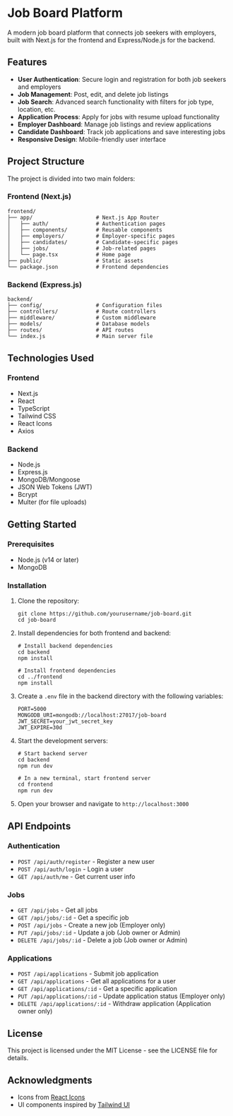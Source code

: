 # Job Board Platform

A modern job board platform that connects job seekers with employers, built with Next.js for the frontend and Express/Node.js for the backend.

## Features

- **User Authentication**: Secure login and registration for both job seekers and employers
- **Job Management**: Post, edit, and delete job listings
- **Job Search**: Advanced search functionality with filters for job type, location, etc.
- **Application Process**: Apply for jobs with resume upload functionality
- **Employer Dashboard**: Manage job listings and review applications
- **Candidate Dashboard**: Track job applications and save interesting jobs
- **Responsive Design**: Mobile-friendly user interface

## Project Structure

The project is divided into two main folders:

### Frontend (Next.js)

```
frontend/
├── app/                    # Next.js App Router
│   ├── auth/               # Authentication pages
│   ├── components/         # Reusable components
│   ├── employers/          # Employer-specific pages
│   ├── candidates/         # Candidate-specific pages
│   ├── jobs/               # Job-related pages
│   └── page.tsx            # Home page
├── public/                 # Static assets
└── package.json            # Frontend dependencies
```

### Backend (Express.js)

```
backend/
├── config/                 # Configuration files
├── controllers/            # Route controllers
├── middleware/             # Custom middleware
├── models/                 # Database models
├── routes/                 # API routes
└── index.js                # Main server file
```

## Technologies Used

### Frontend
- Next.js
- React
- TypeScript
- Tailwind CSS
- React Icons
- Axios

### Backend
- Node.js
- Express.js
- MongoDB/Mongoose
- JSON Web Tokens (JWT)
- Bcrypt
- Multer (for file uploads)

## Getting Started

### Prerequisites
- Node.js (v14 or later)
- MongoDB

### Installation

1. Clone the repository:
   ```
   git clone https://github.com/yourusername/job-board.git
   cd job-board
   ```

2. Install dependencies for both frontend and backend:
   ```
   # Install backend dependencies
   cd backend
   npm install

   # Install frontend dependencies
   cd ../frontend
   npm install
   ```

3. Create a `.env` file in the backend directory with the following variables:
   ```
   PORT=5000
   MONGODB_URI=mongodb://localhost:27017/job-board
   JWT_SECRET=your_jwt_secret_key
   JWT_EXPIRE=30d
   ```

4. Start the development servers:
   ```
   # Start backend server
   cd backend
   npm run dev

   # In a new terminal, start frontend server
   cd frontend
   npm run dev
   ```

5. Open your browser and navigate to `http://localhost:3000`

## API Endpoints

### Authentication
- `POST /api/auth/register` - Register a new user
- `POST /api/auth/login` - Login a user
- `GET /api/auth/me` - Get current user info

### Jobs
- `GET /api/jobs` - Get all jobs
- `GET /api/jobs/:id` - Get a specific job
- `POST /api/jobs` - Create a new job (Employer only)
- `PUT /api/jobs/:id` - Update a job (Job owner or Admin)
- `DELETE /api/jobs/:id` - Delete a job (Job owner or Admin)

### Applications
- `POST /api/applications` - Submit job application
- `GET /api/applications` - Get all applications for a user
- `GET /api/applications/:id` - Get a specific application
- `PUT /api/applications/:id` - Update application status (Employer only)
- `DELETE /api/applications/:id` - Withdraw application (Application owner only)

## License

This project is licensed under the MIT License - see the LICENSE file for details.

## Acknowledgments

- Icons from [React Icons](https://react-icons.github.io/react-icons/)
- UI components inspired by [Tailwind UI](https://tailwindui.com/)